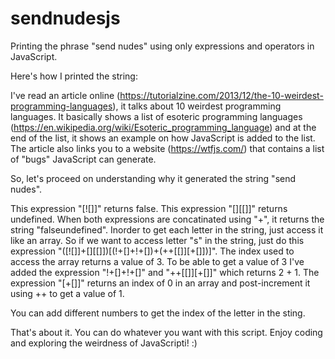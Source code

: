 # sendnudesjs
Printing the phrase "send nudes" using only expressions and operators in JavaScript.

Here's how I printed the string:

I've read an article online (https://tutorialzine.com/2013/12/the-10-weirdest-programming-languages), it talks about 10 weirdest programming languages. It basically shows a list of esoteric programming languages (https://en.wikipedia.org/wiki/Esoteric_programming_language) and at the end of the list, it shows an example on how JavaScript is added to the list. The article also links you to a website (https://wtfjs.com/) that contains a list of "bugs" JavaScript can generate.

So, let's proceed on understanding why it generated the string "send nudes".

This expression "[![]]" returns false. This expression "[][[]]" returns undefined. When both expressions are concatinated using "+", it returns the string "falseundefined". Inorder to get each letter in the string, just access it like an array. So if we want to access letter "s" in the string, just do this expression "([![]]+[][[]])[(!+[]+!+[])+(++[[]][+[]])]". The index used to access the array returns a value of 3. To be able to get a value of 3 I've added the expression "!+[]+!+[]" and "++[[]][+[]]" which returns 2 + 1. The expression "[+[]]" returns an index of 0 in an array and post-increment it using ++ to get a value of 1. 

You can add different numbers to get the index of the letter in the sting. 

That's about it. You can do whatever you want with this script. Enjoy coding and exploring the weirdness of JavaScripti! :)
